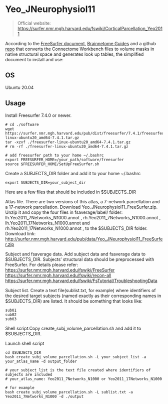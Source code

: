 # Yeo_JNeurophysiol11
> Official website: https://surfer.nmr.mgh.harvard.edu/fswiki/CorticalParcellation_Yeo2011

According to the [FreeSurfer document](https://surfer.nmr.mgh.harvard.edu/fswiki/HistoAtlasSegmentation), [Brainnetome Guides](https://atlas.brainnetome.org/download.html) and a github [repo](https://github.com/tannerjared/HCP-MMP1) that converts the Connectome Workbench files to volume masks in native structural space and generates look up tables,
the simplified document to install and use:

## OS
Ubuntu 20.04

## Usage
Install Freesurfer 7.4.0 or newer.
```shell
# cd ./software
wget https://surfer.nmr.mgh.harvard.edu/pub/dist/freesurfer/7.4.1/freesurfer-linux-ubuntu20_amd64-7.4.1.tar.gz
tar -xzvf ./freesurfer-linux-ubuntu20_amd64-7.4.1.tar.gz
# rm -rf ./freesurfer-linux-ubuntu20_amd64-7.4.1.tar.gz

# add freesurfer path to your home ~/.bashrc
export FREESURFER_HOME=/your_path/software/freesurfer
source $FREESURFER_HOME/SetUpFreeSurfer.sh
```

Create a SUBJECTS_DIR folder and add it to your home ~/.bashrc
```shell
export SUBJECTS_DIR=your_subject_dir
```
Here are a few files that should be included in $SUBJECTS_DIR

Atlas file. There are two versions of this atlas, a 7-network parcellation and a 17-network parcellation. Download Yeo_JNeurophysiol11_FreeSurfer.zip. Unzip it and copy the four files in fsaverage/label/ folder: lh.Yeo2011_7Networks_N1000.annot , rh.Yeo2011_7Networks_N1000.annot , lh.Yeo2011_17Networks_N1000.annot and rh.Yeo2011_17Networks_N1000.annot , to the $SUBJECTS_DIR folder. Download link: http://surfer.nmr.mgh.harvard.edu/pub/data/Yeo_JNeurophysiol11_FreeSurfer.zip 


Subject and fsaverage data. Add subject data and fsaverage data to $SUBJECTS_DIR. Subjects’ structural data should be preprocessed with FreeSurfer. For details please refer:
https://surfer.nmr.mgh.harvard.edu/fswiki/FreeSurfer
https://surfer.nmr.mgh.harvard.edu/fswiki/recon-all
https://surfer.nmr.mgh.harvard.edu/fswiki/FsTutorial/TroubleshootingData

Subject list. Create a text file(sublist.txt, for example) where identifiers of the desired target subjects (named exactly as their corresponding names in $SUBJECTS_DIR) are listed. It should be something that looks like:
  ```shell
  sub01
  sub02
  sub03

  ```

Shell script.Copy create_subj_volume_parcellation.sh and add it to $SUBJECTS_DIR.


Launch shell script
```shell
cd $SUBJECTS_DIR
bash create_subj_volume_parcellation.sh -L your_subject_list -a your_atlas_name -d output_folder

# your_subject_list is the text file created where identifiers of subjects are included
# your_atlas_name: Yeo2011_7Networks_N1000 or Yeo2011_17Networks_N1000

# for example
bash create_subj_volume_parcellation.sh -L sublist.txt -a Yeo2011_7Networks_N1000 -d ./output
```
